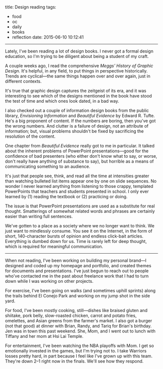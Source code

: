 title: Design reading
tags:
  - food
  - oc
  - daily
  - books
  - reflection
date: 2015-06-10 10:12:41
---

Lately, I've been reading a lot of design books. I never got a formal design education, so I'm trying to be diligent about being a student of my craft.

A couple weeks ago, I read the comprehensive *Meggs' History of Graphic Design*. It's helpful, in any field, to put things in perspective historically. Trends are cyclical—the same things happen over and over again, just in different contexts.

It's true that graphic design captures the zeitgeist of its era, and it was interesting to see which of the designs mentioned in the book have stood the test of time and which ones look dated, in a bad way.

I also checked out a couple of information design books from the public library, *Envisioning Information* and *Beautiful Evidence* by Edward R. Tufte. He's a big proponent of content. If the numbers are boring, then you've got the wrong numbers. And clutter is a failure of design, not an attribute of information; but, visual problems shouldn't be fixed by sacrificing the resolution of the content.

One chapter from *Beautiful Evidence* really got to me in particular. It talked about the inherent problems of PowerPoint presentations—good for the confidence of bad presenters (who either don't know what to say, or worse, don't really have anything of substance to say), but horrible as a means of communicating something to an audience.

It's just that people see, think, and read all the time at intensities greater than watching bulleted list items appear one by one on slide sequences. No wonder I never learned anything from listening to those crappy, templated PowerPoints that teachers and students presented in school. I only ever learned by (1) reading the textbook or (2) practicing or doing.

The issue is that PowerPoint presentations are used as a substitute for real thought. Smatterings of somewhat related words and phrases are certainly easier than writing full sentences.

We've gotten to a place as a society where we no longer want to think. We just want to mindlessly consume. You see it on the Internet, in the form of short, 140-character bursts of opinion and endless click-bait articles. Everything is dumbed down for us. Time is rarely left for deep thought, which is required for meaningful communication.

---
When not reading, I've been working on building my personal brand—I designed and coded up my homepage and portfolio, and created themes for documents and presentations. I've just begun to reach out to people who've contacted me in the past about freelance work that I had to turn down while I was working on other projects.

For exercise, I've been going on walks (and sometimes uphill sprints) along the trails behind El Conejo Park and working on my jump shot in the side yard.

For food, I've been mostly cooking, still—dishes like braised gluten and shiitake, pork belly, slow-roasted chicken, carrot and potato fries, omelettes, and Asian greens from the farmer's market. I also got a burger (not that good) at dinner with Brian, Randy, and Tariq for Brian's birthday. Jen was in town this past weekend. She, Mom, and I went out to lunch with Tiffany and her mom at Hsi Lai Temple.

For entertainment, I've been watching the NBA playoffs with Mom. I get so emotionally invested in the games, but I'm trying not to. I take Warriors losses pretty hard, in part because I feel like I've grown up with this team. They're down 2–1 right now in the finals. We'll see how they respond.
